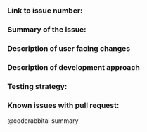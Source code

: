 <!-- Please read and fill in the following template, for an explanation of the sections see:
https://github.com/nvaccess/nvda/blob/master/projectDocs/dev/githubPullRequestTemplateExplanationAndExamples.md
Please also note that the NVDA project has a Citizen and Contributor Code of Conduct which can be found at https://github.com/nvaccess/nvda/blob/master/CODE_OF_CONDUCT.md. NV Access expects that all contributors and other community members read and abide by the rules set out in this document while participating or contributing to this project. This includes creating or commenting on issues and pull requests.

Please initially open PRs as a draft.
When you would like a review, mark the PR as "ready for review".
See https://github.com/nvaccess/nvda/blob/master/.github/CONTRIBUTING.md.
-->

### Link to issue number:

### Summary of the issue:

### Description of user facing changes

### Description of development approach

### Testing strategy:

### Known issues with pull request:

<!-- Please keep the following -->
@coderabbitai summary
